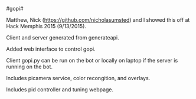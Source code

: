 #gopi#

Matthew, Nick (https://github.com/nicholasumsted) and I showed this off at Hack Memphis 2015 (9/13/2015).

Client and server generated from generateapi.

Added web interface to control gopi.

Client gopi.py can be run on the bot or locally on laptop if the server is running on the bot.

Includes picamera service, color recongition, and overlays.

Includes pid controller and tuning webpage.
